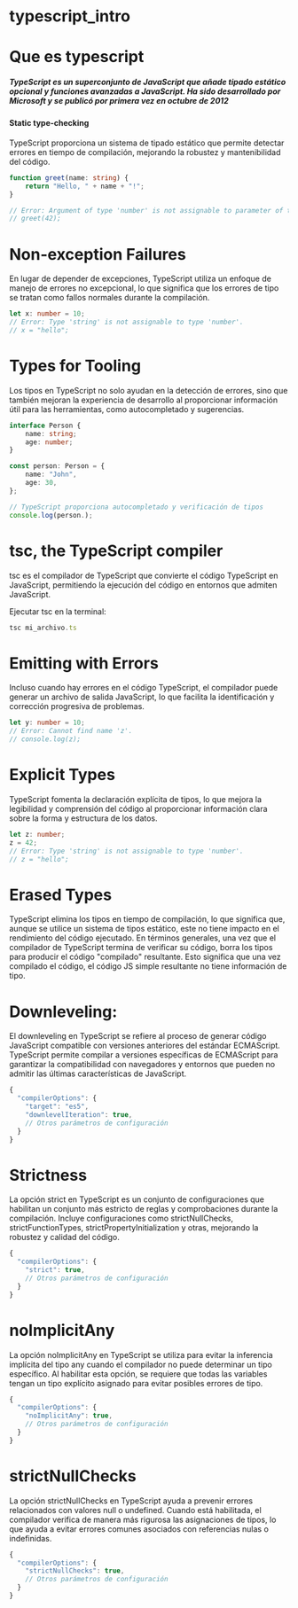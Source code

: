 # typescript_intro

# Que es typescript
##### TypeScript es un superconjunto de JavaScript que añade tipado estático opcional y funciones avanzadas a JavaScript. Ha sido desarrollado por Microsoft y se publicó por primera vez en octubre de 2012


#### Static type-checking
TypeScript proporciona un sistema de tipado estático que permite detectar errores en tiempo de compilación, mejorando la robustez y mantenibilidad del código.

```typescript
function greet(name: string) {
    return "Hello, " + name + "!";
}

// Error: Argument of type 'number' is not assignable to parameter of type 'string'.
// greet(42); 
```
# Non-exception Failures

En lugar de depender de excepciones, TypeScript utiliza un enfoque de manejo de errores no excepcional, lo que significa que los errores de tipo se tratan como fallos normales durante la compilación.

```typescript
let x: number = 10;
// Error: Type 'string' is not assignable to type 'number'.
// x = "hello";
```
# Types for Tooling
Los tipos en TypeScript no solo ayudan en la detección de errores, sino que también mejoran la experiencia de desarrollo al proporcionar información útil para las herramientas, como autocompletado y sugerencias.

```typescript
interface Person {
    name: string;
    age: number;
}

const person: Person = {
    name: "John",
    age: 30,
};

// TypeScript proporciona autocompletado y verificación de tipos
console.log(person.);
```

# tsc, the TypeScript compiler
tsc es el compilador de TypeScript que convierte el código TypeScript en JavaScript, permitiendo la ejecución del código en entornos que admiten JavaScript.

Ejecutar tsc en la terminal:
```typescript
tsc mi_archivo.ts
```
# Emitting with Errors
Incluso cuando hay errores en el código TypeScript, el compilador puede generar un archivo de salida JavaScript, lo que facilita la identificación y corrección progresiva de problemas.
```typescript
let y: number = 10;
// Error: Cannot find name 'z'.
// console.log(z);
```
# Explicit Types
TypeScript fomenta la declaración explícita de tipos, lo que mejora la legibilidad y comprensión del código al proporcionar información clara sobre la forma y estructura de los datos.
```typescript
let z: number;
z = 42;
// Error: Type 'string' is not assignable to type 'number'.
// z = "hello";
```
# Erased Types
TypeScript elimina los tipos en tiempo de compilación, lo que significa que, aunque se utilice un sistema de tipos estático, este no tiene impacto en el rendimiento del código ejecutado.
En términos generales, una vez que el compilador de TypeScript termina de verificar su código, borra los tipos para producir el código "compilado" resultante. Esto significa que una vez compilado el código, el código JS simple resultante no tiene información de tipo.

# Downleveling:

El downleveling en TypeScript se refiere al proceso de generar código JavaScript compatible con versiones anteriores del estándar ECMAScript. TypeScript permite compilar a versiones específicas de ECMAScript para garantizar la compatibilidad con navegadores y entornos que pueden no admitir las últimas características de JavaScript.
```typescript
{
  "compilerOptions": {
    "target": "es5",
    "downlevelIteration": true,
    // Otros parámetros de configuración
  }
}
```


# Strictness
La opción strict en TypeScript es un conjunto de configuraciones que habilitan un conjunto más estricto de reglas y comprobaciones durante la compilación. Incluye configuraciones como strictNullChecks, strictFunctionTypes, strictPropertyInitialization y otras, mejorando la robustez y calidad del código.
```typescript
{
  "compilerOptions": {
    "strict": true,
    // Otros parámetros de configuración
  }
}
```

# noImplicitAny
La opción noImplicitAny en TypeScript se utiliza para evitar la inferencia implícita del tipo any cuando el compilador no puede determinar un tipo específico. Al habilitar esta opción, se requiere que todas las variables tengan un tipo explícito asignado para evitar posibles errores de tipo.
```typescript
{
  "compilerOptions": {
    "noImplicitAny": true,
    // Otros parámetros de configuración
  }
}

```


# strictNullChecks
La opción strictNullChecks en TypeScript ayuda a prevenir errores relacionados con valores null o undefined. Cuando está habilitada, el compilador verifica de manera más rigurosa las asignaciones de tipos, lo que ayuda a evitar errores comunes asociados con referencias nulas o indefinidas.
```typescript
{
  "compilerOptions": {
    "strictNullChecks": true,
    // Otros parámetros de configuración
  }
}

```


